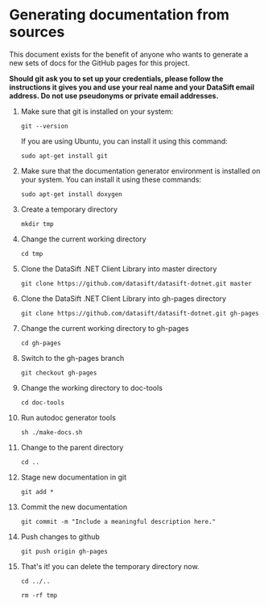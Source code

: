 # Generating documentation from sources

This document exists for the benefit of anyone who wants to generate a new
sets of docs for the GitHub pages for this project.

**Should git ask you to set up your credentials, please follow the instructions it gives you and use your real name and your DataSift email address. Do not use pseudonyms or private email addresses.**

1. Make sure that git is installed on your system:

    `git --version`

    If you are using Ubuntu, you can install it using this command:

    `sudo apt-get install git`

2. Make sure that the documentation generator environment is installed on your system.  You can install it using these commands:

    `sudo apt-get install doxygen`

3. Create a temporary directory

    `mkdir tmp`

4. Change the current working directory

    `cd tmp`

5. Clone the DataSift .NET Client Library into master directory

    `git clone https://github.com/datasift/datasift-dotnet.git master`

6. Clone the DataSift .NET Client Library into gh-pages directory

    `git clone https://github.com/datasift/datasift-dotnet.git gh-pages`

7. Change the current working directory to gh-pages

    `cd gh-pages`

8. Switch to the gh-pages branch

    `git checkout gh-pages`

9. Change the working directory to doc-tools

    `cd doc-tools`

10. Run autodoc generator tools

    `sh ./make-docs.sh`

11. Change to the parent directory

    `cd ..`

12. Stage new documentation in git

    `git add *`

13. Commit the new documentation

    `git commit -m "Include a meaningful description here."`

14. Push changes to github

    `git push origin gh-pages`

15. That's it! you can delete the temporary directory now.

    `cd ../..`

    `rm -rf tmp`
